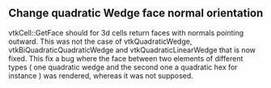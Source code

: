 ## Change quadratic Wedge face normal orientation

vtkCell::GetFace should for 3d cells return faces with normals pointing outward.
This was not the case of vtkQuadraticWedge, vtkBiQuadraticQuadraticWedge and vtkQuadraticLinearWedge that is now fixed.
This fix a bug where the face between two elements of different types ( one quadratic wedge and the second one a quadratic hex for instance ) was rendered, whereas it was not supposed.

